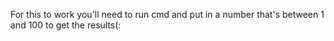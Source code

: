 For this to work you'll need to run cmd and put in a number that's between 1 and 100 to get the results(:
